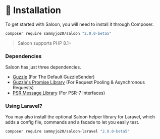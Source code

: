 # 👋 Installation

To get started with Saloon, you will need to install it through Composer.&#x20;

```bash
composer require sammyjo20/saloon "2.0.0-beta5"
```

> Saloon supports PHP 8.1+

### Dependencies

Saloon has just three dependencies.

* [Guzzle](https://github.com/guzzle/guzzle) (For The Default GuzzleSender)
* [Guzzle's Promise Library](https://github.com/guzzle/promises) (For Request Pooling & Asynchronous Requests)
* [PSR Message Library](https://github.com/php-fig/http-message) (For PSR-7 Interfaces)

### Using Laravel?

You may also install the optional Saloon helper library for Laravel, which adds a config file, commands and a facade to let you easily test.

```bash
composer require sammyjo20/saloon-laravel "2.0.0-beta5"
```
